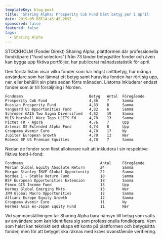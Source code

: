 ```yaml
---
templateKey: blog-post
title: 'Sharing Alpha: Prosperity Cub Fund bäst betyg per i april'
date: 2019-05-08T14:45:45.269Z
sponsored: false
featured: false
tags:
  - Sharing Alpha
---
```

STOCKHOLM (Fonder Direkt) Sharing Alpha, plattformen där professionella fondköpare ("fund selectors") från 73 länder betygsätter fonder och även kan bygga upp fiktiva portföljer, har publicerat månadsstatistik för april.

Den första listan visar vilka fonder som har högst snittbetyg, hur många användare som har lämnat ett betyg samt huruvida fonden har rört sig upp, ner, eller behållit sin plats sedan förra månaden. Listorna inkluderar endast fonder som är till försäljning i Norden.
```
Fondnamn                              Betyg   Antal  Föregående 
Prosperity Cub Fund                   4,86    7      Samma      
Russian Prosperity Fund               4,83    8      Samma      
Vanguard US Opportunities Fund        4,82    6      Samma      
Schroder GAIA Two Sigma Diversified   4,82    19     Samma      
MLIS Marshall Wace Tops UCITS Fd      4,78    13     Samma      
Pictet TR - Agora                     4,76    7      Upp        
Artemis US Extended Alpha Fund        4,74    8      Upp        
Groupama Avenir Euro                  4,70    17     Ny         
Jupiter European Growth               4,70    13     Ner        
Robeco BP US Premium Equities         4,70    7      Samma 
```     
Nedan de fonder som flest allokerare valt att inkludera i sin respektive fiktiva fond-i-fond:
```
Fondnamn                                   Antal     Föregående 
Merian Global Equity Absolute Return       24        Samma      
Morgan Stanley INVF Global Opportunity     22        Samma      
Nordea 1 - Stable Return Fund              18        Samma      
BSF European Opportunities Extension       18        Samma      
Pimco GIS Income Fund                      13        Upp        
Hermes Global Emerging Mkts                13        Ner        
JPM Global Macro Opportunities             12        Samma      
Allianz Europe Equity Growth               12        Samma      
Groupama Avenir Euro                       11        Ny         
Hermes Asia ex-Japan Equity Fund           11        Ner       
```
Vid sammanställningen tar Sharing Alpha bara hänsyn till betyg som satts av användare som kan identifiera sig som professionella fondköpare. Vem som helst kan tekniskt sett skapa ett konto på plattformen och betygsätta fonder, men för att betyget ska räknas med krävs ovanstående verifiering.
